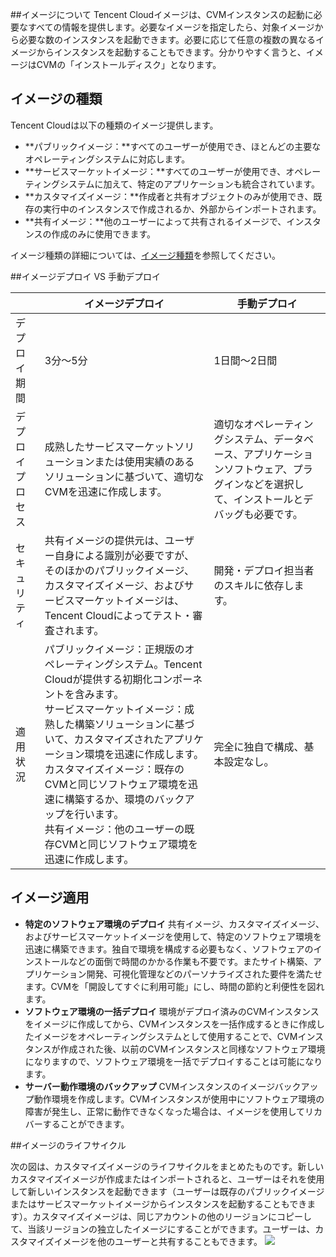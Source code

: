##イメージについて
Tencent Cloudイメージは、CVMインスタンスの起動に必要なすべての情報を提供します。必要なイメージを指定したら、対象イメージから必要な数のインスタンスを起動できます。必要に応じて任意の複数の異なるイメージからインスタンスを起動することもできます。分かりやすく言うと、イメージはCVMの「インストールディスク」となります。

## イメージの種類
Tencent Cloudは以下の種類のイメージ提供します。

- **パブリックイメージ：**すべてのユーザーが使用でき、ほとんどの主要なオペレーティングシステムに対応します。
- **サービスマーケットイメージ：**すべてのユーザーが使用でき、オペレーティングシステムに加えて、特定のアプリケーションも統合されています。
- **カスタマイズイメージ：**作成者と共有オブジェクトのみが使用でき、既存の実行中のインスタンスで作成されるか、外部からインポートされます。
- **共有イメージ：**他のユーザーによって共有されるイメージで、インスタンスの作成のみに使用できます。

イメージ種類の詳細については、[イメージ種類](http://intl.cloud.tencent.com/document/product/213/4941)を参照してください。

##イメージデプロイ VS 手動デプロイ

| |**イメージデプロイ**|**手動デプロイ** |
| ------|------ |------ |
|デプロイ期間| 3分～5分| 1日間～2日間|
|デプロイプロセス|成熟したサービスマーケットソリューションまたは使用実績のあるソリューションに基づいて、適切なCVMを迅速に作成します。|適切なオペレーティングシステム、データベース、アプリケーションソフトウェア、プラグインなどを選択して、インストールとデバッグも必要です。|
|セキュリティ|共有イメージの提供元は、ユーザー自身による識別が必要ですが、そのほかのパブリックイメージ、カスタマイズイメージ、およびサービスマーケットイメージは、Tencent Cloudによってテスト・審査されます。 |開発・デプロイ担当者のスキルに依存します。 
|適用状況|パブリックイメージ：正規版のオペレーティングシステム。Tencent Cloudが提供する初期化コンポーネントを含みます。 <br>サービスマーケットイメージ：成熟した構築ソリューションに基づいて、カスタマイズされたアプリケーション環境を迅速に作成します。 <br>カスタマイズイメージ：既存のCVMと同じソフトウェア環境を迅速に構築するか、環境のバックアップを行います。 <br> 共有イメージ：他のユーザーの既存CVMと同じソフトウェア環境を迅速に作成します。 |完全に独自で構成、基本設定なし。 |

## イメージ適用
 - **特定のソフトウェア環境のデプロイ**
共有イメージ、カスタマイズイメージ、およびサービスマーケットイメージを使用して、特定のソフトウェア環境を迅速に構築できます。独自で環境を構成する必要もなく、ソフトウェアのインストールなどの面倒で時間のかかる作業も不要です。またサイト構築、アプリケーション開発、可視化管理などのパーソナライズされた要件を満たせます。CVMを「開設してすぐに利用可能」にし、時間の節約と利便性を図れます。
 - **ソフトウェア環境の一括デプロイ**
環境がデプロイ済みのCVMインスタンスをイメージに作成してから、CVMインスタンスを一括作成するときに作成したイメージをオペレーティングシステムとして使用することで、CVMインスタンスが作成された後、以前のCVMインスタンスと同様なソフトウェア環境になりますので、ソフトウェア環境を一括でデプロイすることは可能になります。
 - **サーバー動作環境のバックアップ**
CVMインスタンスのイメージバックアップ動作環境を作成します。CVMインスタンスが使用中にソフトウェア環境の障害が発生し、正常に動作できなくなった場合は、イメージを使用してリカバーすることができます。

##イメージのライフサイクル

次の図は、カスタマイズイメージのライフサイクルをまとめたものです。新しいカスタマイズイメージが作成またはインポートされると、ユーザーはそれを使用して新しいインスタンスを起動できます（ユーザーは既存のパブリックイメージまたはサービスマーケットイメージからインスタンスを起動することもできます）。カスタマイズイメージは、同じアカウントの他のリージョンにコピーして、当該リージョンの独立したイメージにすることができます。ユーザーは、カスタマイズイメージを他のユーザーと共有することもできます。
![](https://main.qcloudimg.com/raw/35e44cc9d06282fd24e0553e34230218.png)


